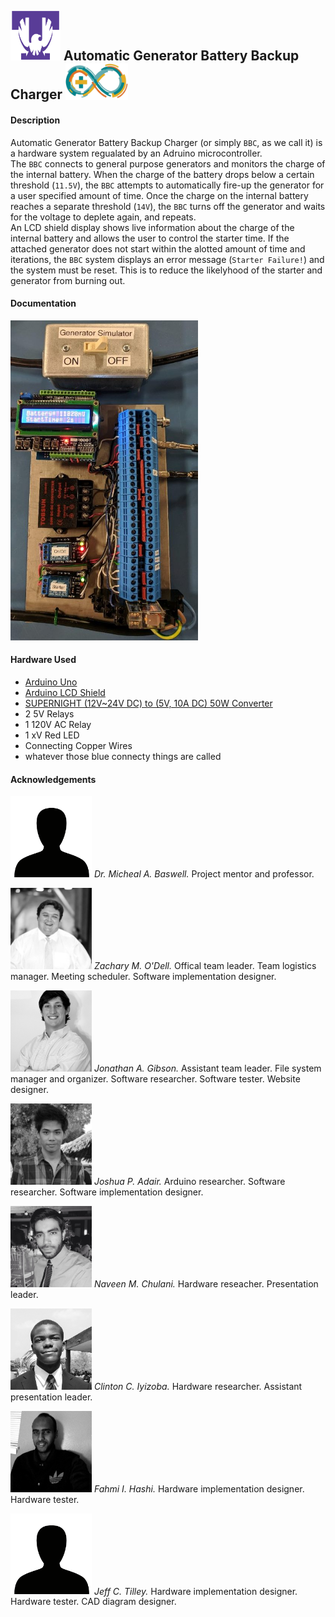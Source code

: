 ## <img src=".pics/ttu_logo.png" width="80px"/> Automatic Generator Battery Backup Charger <img src=".pics/arduino_logo.png" width="100"/>

#### Description

Automatic Generator Battery Backup Charger (or simply `BBC`, as we call it) is a hardware system regualated by an Adruino microcontroller.<br>
The `BBC` connects to general purpose generators and monitors the charge of the internal battery. When the charge of the battery drops below a certain threshold (`11.5V`), the `BBC` attempts to automatically fire-up the generator for a user specified amount of time. Once the charge on the internal battery reaches a separate threshold (`14V`), the `BBC` turns off the generator and waits for the voltage to deplete again, and repeats.<br>
An LCD shield display shows live information about the charge of the internal battery and allows the user to control the starter time. If the attached generator does not start within the alotted amount of time and iterations, the `BBC` system displays an error message (`Starter Failure!`) and the system must be reset. This is to reduce the likelyhood of the starter and generator from burning out.

#### Documentation

<img src=".pics/hardware.png" width="300px"/>

#### Hardware Used

* [Arduino Uno](https://store.arduino.cc/usa/arduino-uno-rev3)
* [Arduino LCD Shield](https://www.dfrobot.com/wiki/index.php/Arduino_LCD_KeyPad_Shield_(SKU:_DFR0009))
* [SUPERNIGHT (12V~24V DC) to (5V, 10A DC) 50W Converter](https://www.newegg.com/Product/Product.aspx?Item=0SW-004G-000B9)
* 2 5V Relays
* 1 120V AC Relay
* 1 xV Red LED
* Connecting Copper Wires
* whatever those blue connecty things are called

#### Acknowledgements

<img src=".pics/blank_headshot.png" width="130px"/> *Dr. Micheal A. Baswell.* Project mentor and professor.

<img src=".pics/odell_headshot.png" width="130px"/> *Zachary M. O'Dell.* Offical team leader. Team logistics manager. Meeting scheduler. Software implementation designer.

<img src=".pics/gibson_headshot.png" width="130px"/> *Jonathan A. Gibson.* Assistant team leader. File system manager and organizer. Software researcher. Software tester. Website designer.

<img src=".pics/adair_headshot.png" width="130px"/> *Joshua P. Adair.* Arduino researcher. Software researcher. Software implementation designer.

<img src=".pics/chulani_headshot.png" width="130px"/> *Naveen M. Chulani.* Hardware reseacher. Presentation leader.

<img src=".pics/iyizoba_headshot.png" width="130px"/> *Clinton C. Iyizoba.* Hardware researcher. Assistant presentation leader.

<img src=".pics/hashi_headshot.png" width="130px"/> *Fahmi I. Hashi.* Hardware implementation designer. Hardware tester.

<img src=".pics/blank_headshot.png" width="130px"/> *Jeff C. Tilley.* Hardware implementation designer. Hardware tester. CAD diagram designer.
